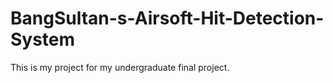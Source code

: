 # BangSultan-s-Airsoft-Hit-Detection-System
 This is my project for my undergraduate final project.
